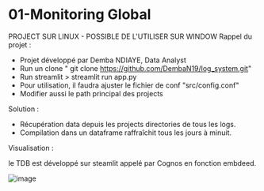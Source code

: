 # 01-Monitoring Global

PROJECT SUR LINUX - POSSIBLE DE L'UTILISER SUR WINDOW 
Rappel du projet :

* Projet développé par Demba NDIAYE, Data Analyst
* Run un clone " git clone https://github.com/DembaN19/log_system.git"
* Run streamlit > streamlit run app.py
* Pour utilisation, il faudra ajuster le fichier de conf "src/config.conf"
* Modifier aussi le path principal des projects



Solution :

* Récupération data depuis les projects directories de tous les logs.
* Compilation dans un dataframe raffraîchit tous les jours à minuit.

Visualisation :

le TDB est développé sur steamlit appelé par Cognos en fonction embdeed.


![image](https://github.com/user-attachments/assets/dbfee9c8-3e5a-4f41-9439-9c32ba860575)
